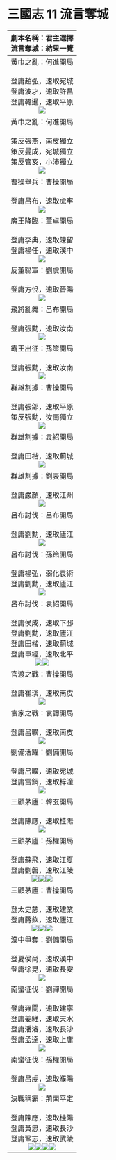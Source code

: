 # 三國志 11 流言奪城

|劇本名稱：君主選擇<br>流言奪城：結果一覽
|:-:
|黃巾之亂：何進開局<br><br>登庸趙弘，速取宛城<br>登庸波才，速取許昌<br>登庸韓暹，速取平原<br>![](https://raw.githubusercontent.com/reganlu007/reganlu007.github.io/master/san11/rumor/184何進1.jpg)
|黃巾之亂：何進開局<br><br>策反張燕，南皮獨立<br>策反曼成，宛城獨立<br>策反管亥，小沛獨立<br>![](https://raw.githubusercontent.com/reganlu007/reganlu007.github.io/master/san11/rumor/184何進驅虎.jpg)
|曹操舉兵：曹操開局<br><br>登庸呂布，速取虎牢<br>![](https://raw.githubusercontent.com/reganlu007/reganlu007.github.io/master/san11/rumor/190曹操.jpg)
|魔王降臨：董卓開局<br><br>登庸李典，速取陳留<br>登庸楊任，速取漢中<br>![](https://raw.githubusercontent.com/reganlu007/reganlu007.github.io/master/san11/rumor/190董卓.jpg)
|反董聯軍：劉虞開局<br><br>登庸方悅，速取晉陽<br>![](https://raw.githubusercontent.com/reganlu007/reganlu007.github.io/master/san11/rumor/190劉虞.jpg)
|飛將亂舞：呂布開局<br><br>登庸張勳，速取汝南<br>![](https://raw.githubusercontent.com/reganlu007/reganlu007.github.io/master/san11/rumor/194呂布.jpg)
|霸王出征：孫策開局<br><br>登庸張勳，速取汝南<br>![](https://raw.githubusercontent.com/reganlu007/reganlu007.github.io/master/san11/rumor/194孫策.jpg)
|群雄割據：曹操開局<br><br>登庸張郃，速取平原<br>策反張勳，汝南獨立<br>![](https://raw.githubusercontent.com/reganlu007/reganlu007.github.io/master/san11/rumor/194曹操.jpg)
|群雄割據：袁紹開局<br><br>登庸田楷，速取薊城<br>![](https://raw.githubusercontent.com/reganlu007/reganlu007.github.io/master/san11/rumor/194袁紹.jpg)
|群雄割據：劉表開局<br><br>登庸嚴顏，速取江州<br>![](https://raw.githubusercontent.com/reganlu007/reganlu007.github.io/master/san11/rumor/194劉表.jpg)
|呂布討伐：呂布開局<br><br>登庸劉勳，速取廬江<br>![](https://raw.githubusercontent.com/reganlu007/reganlu007.github.io/master/san11/rumor/198呂布.jpg)
|呂布討伐：孫策開局<br><br>登庸楊弘，弱化袁術<br>登庸劉勳，速取廬江<br>![](https://raw.githubusercontent.com/reganlu007/reganlu007.github.io/master/san11/rumor/198孫策.jpg)
|呂布討伐：袁紹開局<br><br>登庸侯成，速取下邳<br>登庸劉勳，速取廬江<br>登庸田楷，速取薊城<br>登庸單經，速取北平<br>![](https://raw.githubusercontent.com/reganlu007/reganlu007.github.io/master/san11/rumor/198袁紹1.jpg)![](https://raw.githubusercontent.com/reganlu007/reganlu007.github.io/master/san11/rumor/198袁紹2.jpg)
|官渡之戰：曹操開局<br><br>登庸崔琰，速取南皮<br>![](https://raw.githubusercontent.com/reganlu007/reganlu007.github.io/master/san11/rumor/200曹操.jpg)
|袁家之戰：袁譚開局<br><br>登庸呂曠，速取南皮<br>![](https://raw.githubusercontent.com/reganlu007/reganlu007.github.io/master/san11/rumor/203袁譚.jpg)
|劉備活躍：劉備開局<br><br>登庸呂曠，速取宛城<br>登庸雷銅，速取梓潼<br>![](https://raw.githubusercontent.com/reganlu007/reganlu007.github.io/master/san11/rumor/207劉備.jpg)
|三顧茅廬：韓玄開局<br><br>登庸陳應，速取桂陽<br>![](https://raw.githubusercontent.com/reganlu007/reganlu007.github.io/master/san11/rumor/207韓玄.jpg)
|三顧茅廬：孫權開局<br><br>登庸蘇飛，速取江夏<br>登庸劉磐，速取江陵<br>![](https://reganlu007.github.io/san11/rumor/207孫權1.jpg)![](https://raw.githubusercontent.com/reganlu007/reganlu007.github.io/master/san11/rumor/207孫權2.jpg)![](https://reganlu007.github.io/san11/rumor/207孫權3.jpg)
|三顧茅廬：曹操開局<br><br>登太史慈，速取建業<br>登庸蔣欽，速取廬江<br>![](https://reganlu007.github.io/san11/rumor/207曹操1.jpg)![](https://raw.githubusercontent.com/reganlu007/reganlu007.github.io/master/san11/rumor/207曹操2.jpg)![](https://reganlu007.github.io/san11/rumor/207曹操3.jpg)
|漢中爭奪：劉備開局<br><br>登夏侯尚，速取漢中<br>登庸徐晃，速取長安<br>![](https://raw.githubusercontent.com/reganlu007/reganlu007.github.io/master/san11/rumor/217劉備.jpg)
|南蠻征伐：劉禪開局<br><br>登庸雍闓，速取建寧<br>登庸姜維，速取天水<br>登庸潘濬，速取長沙<br>登庸孟達，速取上庸<br>![](https://raw.githubusercontent.com/reganlu007/reganlu007.github.io/master/san11/rumor/225劉禪.jpg)
|南蠻征伐：孫權開局<br><br>登庸呂虔，速取濮陽<br>![](https://raw.githubusercontent.com/reganlu007/reganlu007.github.io/master/san11/rumor//225孫權.jpg)
|決戰稱霸：荊南平定<br><br>登庸陳應，速取桂陽<br>登庸黃忠，速取長沙<br>登庸鞏志，速取武陵<br>![](https://raw.githubusercontent.com/reganlu007/reganlu007.github.io/master/san11/rumor/荊南1.jpg)![](https://raw.githubusercontent.com/reganlu007/reganlu007.github.io/master/san11/rumor/荊南2.jpg)![](https://raw.githubusercontent.com/reganlu007/reganlu007.github.io/master/san11/rumor/荊南3.jpg)![](https://raw.githubusercontent.com/reganlu007/reganlu007.github.io/master/san11/rumor/荊南4.jpg)

